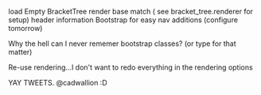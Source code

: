 load Empty BracketTree
render base match ( see bracket\_tree.renderer for setup)
header information
Bootstrap for easy nav additions (configure tomorrow)


Why the hell can I never rememer bootstrap classes? (or type for that matter)

Re-use rendering...I don't want to redo everything in the rendering options


YAY TWEETS. @cadwallion :D
